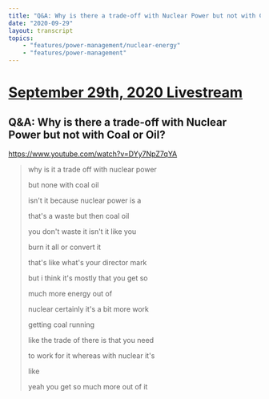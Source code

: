 ```yaml
---
title: "Q&A: Why is there a trade-off with Nuclear Power but not with Coal or Oil?"
date: "2020-09-29"
layout: transcript
topics:
    - "features/power-management/nuclear-energy"
    - "features/power-management"
---
```

# [September 29th, 2020 Livestream](../2020-09-29.md)
## Q&A: Why is there a trade-off with Nuclear Power but not with Coal or Oil?
https://www.youtube.com/watch?v=DYy7NpZ7qYA
> why is it a trade off with nuclear power
> 
> but none with coal oil
> 
> isn't it because nuclear power is a
> 
> that's a waste but then coal oil
> 
> you don't waste it isn't it like you
> 
> burn it all or convert it
> 
> that's like what's your director mark
> 
> but i think it's mostly that you get so
> 
> much more energy out of
> 
> nuclear certainly it's a bit more work
> 
> getting coal running
> 
> like the trade of there is that you need
> 
> to work for it whereas with nuclear it's
> 
> like
> 
> yeah you get so much more out of it
> 
